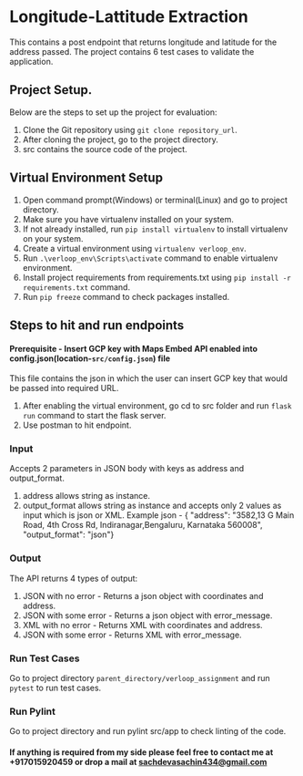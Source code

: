 # Longitude-Lattitude Extraction

This contains a post endpoint that returns longitude and latitude for the address passed. The project contains 6 test cases to validate
the application.

## Project Setup.
Below are the steps to set up the project for evaluation:
1. Clone the Git repository using ```git clone repository_url```.
2. After cloning the project, go to the project directory.
3. src contains the source code of the project.

## Virtual Environment Setup
1. Open command prompt(Windows) or terminal(Linux) and go to project directory.
2. Make sure you have virtualenv installed on your system.
3. If not already installed, run ```pip install virtualenv``` to install virtualenv on your system.
4. Create a virtual environment using ```virtualenv verloop_env```.
5. Run ```.\verloop_env\Scripts\activate``` command to enable virtualenv
environment.
6. Install project requirements from requirements.txt using ```pip install -r requirements.txt``` command.
7. Run ```pip freeze``` command to check packages installed.

## Steps to hit and run endpoints
#### Prerequisite - Insert GCP key with Maps Embed API enabled into config.json(location-```src/config.json```) file
This file contains the json in which the user can insert GCP key that would be passed into required URL.
1. After enabling the virtual environment, go cd to src folder and run ```flask run``` command to start the flask server.
2. Use postman to hit endpoint.

### Input
Accepts 2 parameters in JSON body with keys as address and output_format.
1. address allows string as instance.
2. output_format allows string as instance and accepts only 2 values as input which is json or XML.
Example json - {
         "address": "3582,13 G Main Road, 4th Cross Rd, Indiranagar,Bengaluru, Karnataka 560008",
         "output_format": "json"}

### Output
The API returns 4 types of output:
1. JSON with no error - Returns a json object with coordinates and address.
2. JSON with some error - Returns a json object with error_message.
3. XML with no error - Returns XML with coordinates and address.
4. JSON with some error - Returns XML with error_message.

### Run Test Cases
Go to project directory ```parent_directory/verloop_assignment``` and run ```pytest``` to run test cases.

### Run Pylint
Go to project directory and run pylint src/app to check linting of the code.

#### If anything is required from my side please feel free to contact me at +917015920459 or drop a mail at sachdevasachin434@gmail.com
